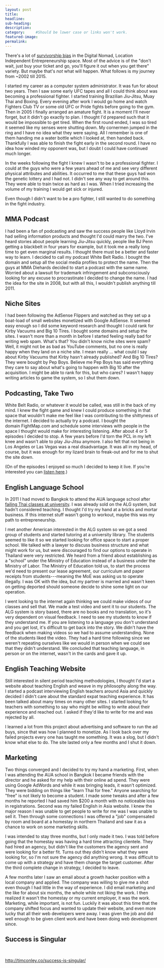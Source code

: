 ```yaml
---
layout: post
title:
headline:
sub-heading:
description:
category:     #Should be lower case or links won't work.
featured-image:
permalink:
---
```

There's a lot of <a href="https://en.wikipedia.org/wiki/Survivorship_bias">survivorship bias</a> in the Digital Nomad, Location Independent Entrepreneurship space. Most of the advice is of the "don't wait, just buy your ticket and go, you'll figure it out when you get there" variety. But maybe that's <em>not</em> what will happen. What follows is my journey from ~2002 till 2015.

I started my career as a computer system administrator. It was fun for about two years. Then I saw some early UFC tapes and all I could think about was becoming a professional fighter. I started training Brazilian Jiu-Jitsu, Muay Thai and Boxing. Every evening after work I would go home and watch Fighters Club TV or some old UFC or Pride fights before going to the gym. Then in 2005 I finally arranged an amature fight. It is a moment I'll never forget, but it didn't go exactly to plan. I thought I'd prepared such that it would be impossible to get tired. When the first round ended, I was so tired it seemed like my senses were shutting down. My cornermen jumped in the ring and I have no idea what they were saying. All I remember is one of them handing me a water bottle which I looked at, then handed back. Thankfully I was able to finish the fight early in the second round. I have no idea how winded my opponent was, but I doubt I could have continued much longer.

In the weeks following the fight I knew I wasn't to be a professional fighter. I could at the guys who were a few years ahead of me and see very different physical attributes and abilities. It occurred to me that these guys had won the genetic lottery and I had not. I didn't see any way to get around this. They were able to train twice as hard as I was. When I tried increasing the volume of my training I would get sick or injured.

Even though I didn't want to be a pro fighter, I still wanted to do something in the fight industry.
<h2>MMA Podcast</h2>
I had been a fan of podcasting and saw the success people like Lloyd Irvin had selling information products and thought I'd could marry the two. I've heard stories about people learning Jiu-Jitsu quickly, people like BJ Penn getting a blackbelt in four years for example, but it took me a really long time to get even marginal results. I thought there must be a better and faster way to learn. I decided to call my podcast White Belt Radio. I bought the domain and setup all the social media profiles to protect the name. Then the guys at MMA Diehards decided to start a podcast with the same name. Worried about a lawsuit for trademark infringement and subconsciously looking for any excuse to procrastinate I decided to change the name. I had the idea for the site in 2008, but with all this, I wouldn't publish anything till 2011.
<h2>Niche Sites</h2>
I had been following the AdSense Flippers and watched as they set up a boat-load of small websites monetized with Google AdSense. It seemed easy enough so I did some keyword research and thought I could rank for Kirby Vacuums and Big 10 Tires. I bought some domains and setup the sites. I wasn't more than a month in before I started feeling really bad for writing web spam. What's that? You didn't know niche sites were spam? Well, it might not be as bad as YouTube comments, but no one is really happy when they land on a niche site. I mean really ... what could I say about Kirby Vacuums that Kirby hasn't already published? And Big 10 Tires? They were bought by Pep Boys. Believe me Pep Boys has said everything they care to say about what's going to happen with Big 10 after the acquisition. I might be able to rank for this, but who cares? I wasn't happy writing articles to game the system, so I shut them down.
<h2>Podcasting, Take Two</h2>
White Belt Radio, or whatever it would be called, was still in the back of my mind. I knew the fight game and knew I could produce something in that space that wouldn't make me feel like I was contributing to the shittyness of the internet. I decided to actually try a podcast. I bought the domain FightMap.com and schedule some interviews with people in the space I thought would make for interesting listening. After about 4 or 5 episodes I decided to stop. A few years before I'd torn the PCL in my left knee and wasn't able to play Jiu-Jitsu anymore. I also felt that not being in Los Angeles or Las Vegas was a real disadvantage. It was all in my head, of course, but it was enough for my lizard brain to freak-out and for me to shut the site down.

(On of the episodes I enjoyed so much I decided to keep it live. If you're interested you can <a href="http://bradonomics.com/jeff-joslin-mma-journal/">listen here</a>.)
<h2>English Language School</h2>
In 2011 I had moved to Bangkok to attend the AUA language school after <a href="http://bradonomics.com/second-language/">failing Thai classes at university</a>. I was already sold on the ALG system, but hadn't considered teaching. I thought I'd try my hand at a bricks and mortar business. If this internet stuff wasn't going to workout, maybe this was my path to entrepreneurship.

I met another American interested in the ALG system so we got a seed group of students and started tutoring at a university library. The students seemed to like it so we started looking for office space to start a proper school. We talked with a lawyer to discuss business structure and what might work for us, but were discouraged to find our options to operate in Thailand were very restricted. We heard from a friend about establishing as a "school" under the Ministry of Education instead of a business under the Ministry of Labor. The Ministry of Education told us, to start the process we'd need to present our lease agreement, our curriculum and paper receipts from students---meaning the MoE was asking us to operate illegally. I was OK with the idea, but my partner is married and wasn't keen on getting deported should someone decide to shine some light on our operation.

I went looking to the internet again thinking we could make videos of our classes and sell that. We made a test video and sent it to our students. The ALG system is story based, there are no books and no translation, so it's very dependent on visual feedback. I need to see my students to know if they understand me. If you are listening to a language you don't understand and you get lost, it's difficult to get back into the story. We didn't have the feedback when making videos so we had to assume understanding. None of the students liked the video. They had a hard time following since we weren't repeating ourselves like we would in person when we could see that they didn't understand. We concluded that teaching language, in person or on the internet, wasn't in the cards and gave it up.
<h2>English Teaching Website</h2>
Still interested in silent period teaching methodologies, I thought I'd start a website about teaching English and weave in my philosophy along the way. I started a podcast interviewing English teachers around Asia and quickly decided I didn't care about the standard expat teaching experience. It has been talked about many times on many other sites. I started looking for teachers with something to say who might be willing to write about their experience and reached out. I asked if they'd like to write for me and was rejected by all.

I learned a lot from this project about advertising and software to run the ad buys, since that was how I planned to monetize. As I look back over my failed projects every one has taught me something. It was a slog, but I didn't know what else to do. The site lasted only a few months and I shut it down.
<h2>Marketing</h2>
Two things converged and I decided to try my hand a marketing. First, when I was attending the AUA school in Bangkok I became friends with the director and he asked for my help with their online ad spend. They were using Google AdWords and while it was bringing leads, it wasn't optimized. They were bidding on things like "learn Thai for free." Anyone searching for "free" is not likely to become a student. I made some tweaks and after a few months he reported I had saved him $200 a month with no noticeable loss in registrations. Second was my failed English in Asia website. I knew the major reason I was unable to get people to write for me was I was unable to sell it. Then through some connections I was offered a "job" compensated by room and board at a homestay in northern Thailand and saw it as a chance to work on some marketing skills.

I was intended to stay three months, but I only made it two. I was told before going that the homestay was having a hard time attracting clientele. They had hired an agency, but didn't like the customers the agency sent and were looking for a better fit. Turns out they didn't know what they were looking for, so I'm not sure the agency did anything wrong. It was difficult to come up with a strategy and have them change the target customer. After the third complete change in strategy, I decided to leave.

A few months later I saw an email about a growth hacker position with a local company and applied. The company was willing to give me a shot even though I had little in the way of experience. I did email marketing and the like for about six months, the whole while not liking the work. I then realized it wasn't the homestay or my current employer, it was the work. Marketing, while important, is not fun. Luckily it was about this time that the company shifted focus and wanted to update their website, and even more lucky that all their web developers were away. I was given the job and did well enough to be given client work and have been doing web development since.
<h2>Success is Singular</h2>
&nbsp;

http://timconley.co/success-is-singular/